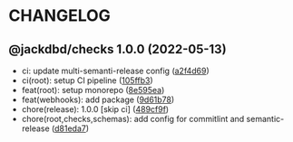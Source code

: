 # CHANGELOG

## @jackdbd/checks 1.0.0 (2022-05-13)

* ci: update multi-semanti-release config ([a2f4d69](https://github.com/jackdbd/calderone/commit/a2f4d69))
* ci(root): setup CI pipeline ([105ffb3](https://github.com/jackdbd/calderone/commit/105ffb3))
* feat(root): setup monorepo ([8e595ea](https://github.com/jackdbd/calderone/commit/8e595ea))
* feat(webhooks): add package ([9d61b78](https://github.com/jackdbd/calderone/commit/9d61b78))
* chore(release): 1.0.0 [skip ci] ([489cf9f](https://github.com/jackdbd/calderone/commit/489cf9f))
* chore(root,checks,schemas): add config for commitlint and semantic-release ([d81eda7](https://github.com/jackdbd/calderone/commit/d81eda7))
